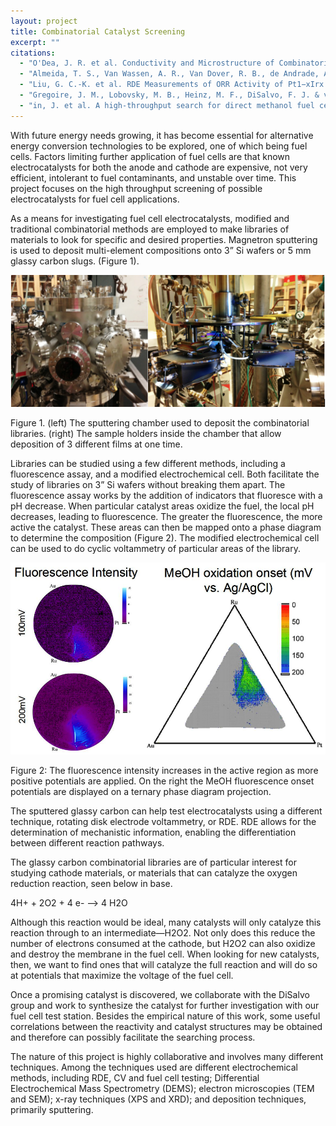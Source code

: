 ```yaml
---
layout: project
title: Combinatorial Catalyst Screening
excerpt: ""
citations:
  - "O'Dea, J. R. et al. Conductivity and Microstructure of Combinatorially Sputter-Deposited Ta-Ti-Al Nitride Thin Films. Chem. Mater. (2015). doi:10.1021/cm504599s"
  - "Almeida, T. S., Van Wassen, A. R., Van Dover, R. B., de Andrade, A. R. & Abruña, H. D. Combinatorial PtSnM (M = Fe, Ni, Ru and Pd) nanoparticle catalyst library toward ethanol electrooxidation. J. Power Sources 284, 623–630 (2015)."
  - "Liu, G. C.-K. et al. RDE Measurements of ORR Activity of Pt1−xIrx (0<x<0.3) on High Surface Area NSTF-Coated Glassy Carbon Disks. J. Electrochem. Soc. 157, B207 (2010)."
  - "Gregoire, J. M., Lobovsky, M. B., Heinz, M. F., DiSalvo, F. J. & van Dover, R. B. Resputtering phenomena and determination of composition in codeposited films. Phys. Rev. B 76, 195437 (2007)."
  - "in, J. et al. A high-throughput search for direct methanol fuel cell anode electrocatalysts of type PtxBiyPbz. Appl. Surf. Sci. 254, 653–661 (2007)."
---
```

With future energy needs growing, it has become essential for alternative energy conversion technologies to be explored, one of which being fuel cells. Factors limiting further application of fuel cells are that known electrocatalysts for both the anode and cathode are expensive, not very efficient, intolerant to fuel contaminants, and unstable over time. This project focuses on the high throughput screening of possible electrocatalysts for fuel cell applications.

As a means for investigating fuel cell electrocatalysts, modified and traditional combinatorial methods are employed to make libraries of materials to look for specific and desired properties. Magnetron sputtering is used to deposit multi-element compositions onto 3” Si wafers or 5 mm glassy carbon slugs. (Figure 1).

![Figure 1](/images/projects/combinatorial_catalyst_screening/figure_1.png)

<p class="caption">
Figure 1. (left) The sputtering chamber used to deposit the combinatorial libraries. (right) The sample holders inside the chamber that allow deposition of 3 different films at one time.
</p>

Libraries can be studied using a few different methods, including a fluorescence assay, and a modified electrochemical cell. Both facilitate the study of libraries on 3” Si wafers without breaking them apart. The fluorescence assay works by the addition of indicators that fluoresce with a pH decrease. When particular catalyst areas oxidize the fuel, the local pH decreases, leading to fluorescence. The greater the fluorescence, the more active the catalyst. These areas can then be mapped onto a phase diagram to determine the composition (Figure 2). The modified electrochemical cell can be used to do cyclic voltammetry of particular areas of the library.

![Figure 2](/images/projects/combinatorial_catalyst_screening/figure_2.png)

<p class="caption">
Figure 2: The fluorescence intensity increases in the active region as more positive potentials are applied.  On the right the MeOH fluorescence onset potentials are displayed on a ternary phase diagram projection.
</p>

The sputtered glassy carbon can help test electrocatalysts using a different technique, rotating disk electrode voltammetry, or RDE. RDE allows for the determination of mechanistic information, enabling the differentiation between different reaction pathways.

The glassy carbon combinatorial libraries are of particular interest for studying cathode materials, or materials that can catalyze the oxygen reduction reaction, seen below in base.

4H+ + 2O2 + 4 e- --> 4 H2O

Although this reaction would be ideal, many catalysts will only catalyze this reaction through to an intermediate—H2O2. Not only does this reduce the number of electrons consumed at the cathode, but H2O2 can also oxidize and destroy the membrane in the fuel cell. When looking for new catalysts, then, we want to find ones that will catalyze the full reaction and will do so at potentials that maximize the voltage of the fuel cell.

Once a promising catalyst is discovered, we collaborate with the DiSalvo group and work to synthesize the catalyst for further investigation with our fuel cell test station. Besides the empirical nature of this work, some useful correlations between the reactivity and catalyst structures may be obtained and therefore can possibly facilitate the searching process.

The nature of this project is highly collaborative and involves many different techniques. Among the techniques used are different electrochemical methods, including RDE, CV and fuel cell testing; Differential Electrochemical Mass Spectrometry (DEMS); electron microscopies (TEM and SEM); x-ray techniques (XPS and XRD); and deposition techniques, primarily sputtering.
